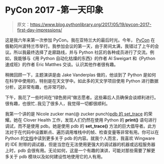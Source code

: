 # PyCon 2017 -第一天印象

> 原文：<https://www.blog.pythonlibrary.org/2017/05/19/pycon-2017-first-day-impressions/>

这是我六年来第一次参加 PyCon。我在亚特兰大的最后时光。今年， [PyCon](https://us.pycon.org/2017/) 在俄勒冈州波特兰市举行。我参加会议的第一天，由于房间太满，我错过了上午的会议。所以我最终选择了走廊路线，并与 Python 社区的各种成员进行了交流。例如，我能够与《用 Python 自动化枯燥的东西》的作者 Al Sweigart 和《Python 速成班》的作者 Eric Matthes 交谈。认识其他作者很有趣。

稍微回顾一下，主题演讲是由 Jake Vanderplas 做的，他谈到了 Python 是如何在科学中使用的，特别是在天文学中。如此多的天文学项目使用 Python 进行数据分析，这非常有趣，也非常巧妙。

下午，我花了一些时间在“绿色房间”做志愿者。这些幕后人员确保会谈顺利进行。很有趣，也很忙..我见了很多人，我觉得一切都很顺利。

我第一个讲的是 Nicole zucker man(@ zucker punch)[pdb 的 set_trace](https://us.pycon.org/2017/schedule/presentation/753/) 的荣耀。她在 Clover Health 工作，发现人们仍然在使用 Python 的 **print()** 语句进行调试，而不是使用 pdb。她是使用 pdb 的 **set_trace()** 方法的巨大倡导者。此方法对于在代码中设置断点、遍历调用堆栈中的帧、检查变量等非常有用。你可以在 Python 的[文档](https://docs.python.org/3/library/pdb.html)中读到更多关于 pdb 的内容。就我个人而言，我喜欢 Wingware 的 IDE 附带的调试器，但是当您在无法使用更强大的调试器的机器或远程服务器上时，pdb 会很有用。无论如何，这是一个有趣的演讲，可能对那些需要了解更多关于 pdb 模块以及如何建设性地使用它的人有用。
